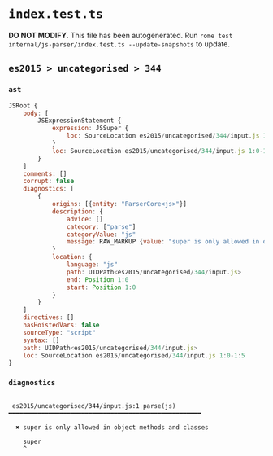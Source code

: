# `index.test.ts`

**DO NOT MODIFY**. This file has been autogenerated. Run `rome test internal/js-parser/index.test.ts --update-snapshots` to update.

## `es2015 > uncategorised > 344`

### `ast`

```javascript
JSRoot {
	body: [
		JSExpressionStatement {
			expression: JSSuper {
				loc: SourceLocation es2015/uncategorised/344/input.js 1:0-1:5
			}
			loc: SourceLocation es2015/uncategorised/344/input.js 1:0-1:5
		}
	]
	comments: []
	corrupt: false
	diagnostics: [
		{
			origins: [{entity: "ParserCore<js>"}]
			description: {
				advice: []
				category: ["parse"]
				categoryValue: "js"
				message: RAW_MARKUP {value: "super is only allowed in object methods and classes"}
			}
			location: {
				language: "js"
				path: UIDPath<es2015/uncategorised/344/input.js>
				end: Position 1:0
				start: Position 1:0
			}
		}
	]
	directives: []
	hasHoistedVars: false
	sourceType: "script"
	syntax: []
	path: UIDPath<es2015/uncategorised/344/input.js>
	loc: SourceLocation es2015/uncategorised/344/input.js 1:0-1:5
}
```

### `diagnostics`

```

 es2015/uncategorised/344/input.js:1 parse(js) ━━━━━━━━━━━━━━━━━━━━━━━━━━━━━━━━━━━━━━━━━━━━━━━━━━━━━

  ✖ super is only allowed in object methods and classes

    super
    ^


```
